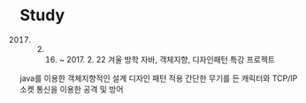 # Study

2017. 2. 16. ~ 2017. 2. 22
겨울 방학 자바, 객체지향, 디자인패턴 특강 프로젝트

java를 이용한 객체지향적인 설계
디자인 패턴 적용
간단한 무기를 든 캐릭터와
TCP/IP 소켓 통신을 이용한 공격 및 방어
